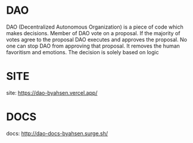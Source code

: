 # DAO
DAO (Decentralized Autonomous Organization) is a piece of code which makes decisions.  Member of DAO vote on a proposal. If the majority of votes agree to the proposal DAO executes and approves the proposal. No one can stop DAO from approving that proposal. It removes the human favoritism and emotions. The decision is solely based on logic

# SITE
site: https://dao-byahsen.vercel.app/

# DOCS
docs: http://dao-docs-byahsen.surge.sh/
